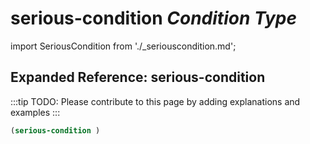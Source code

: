 # **serious-condition** *Condition Type*

import SeriousCondition from './_seriouscondition.md';

<SeriousCondition />

## Expanded Reference: serious-condition

:::tip
TODO: Please contribute to this page by adding explanations and examples
:::

```lisp
(serious-condition )
```
